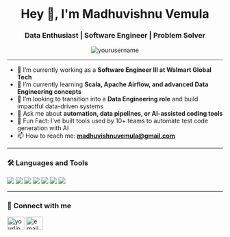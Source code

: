 <h1 align="center">Hey 👋, I'm Madhuvishnu Vemula</h1>
<h3 align="center">Data Enthusiast | Software Engineer | Problem Solver</h3>

<p align="center">
  <img src="https://komarev.com/ghpvc/?username=yourusername&label=Profile%20views&color=0e75b6&style=flat" alt="yourusername" />
</p>

---

- 🔭 I’m currently working as a **Software Engineer III at Walmart Global Tech**
- 🌱 I’m currently learning **Scala, Apache Airflow, and advanced Data Engineering concepts**
- 👯 I’m looking to transition into a **Data Engineering role** and build impactful data-driven systems
- 💬 Ask me about **automation, data pipelines, or AI-assisted coding tools**
- 🚀 Fun Fact: I’ve built tools used by 10+ teams to automate test code generation with AI
- 📫 How to reach me: **[madhuvishnuvemula@gmail.com](mailto:madhuvishnuvemula@gmail.com)**


---

### 🛠️ Languages and Tools

<p>
  <img src="https://img.shields.io/badge/-Python-3776AB?style=for-the-badge&logo=python&logoColor=white" />
  <img src="https://img.shields.io/badge/-Scala-DC322F?style=for-the-badge&logo=scala&logoColor=white" />
  <img src="https://img.shields.io/badge/-Spark-FDEE21?style=for-the-badge&logo=apachespark&logoColor=black" />
  <img src="https://img.shields.io/badge/-Airflow-017CEE?style=for-the-badge&logo=apacheairflow&logoColor=white" />
  <img src="https://img.shields.io/badge/-Java-007396?style=for-the-badge&logo=java&logoColor=white" />
  <img src="https://img.shields.io/badge/-JavaScript-F7DF1E?style=for-the-badge&logo=javascript&logoColor=black" />
  <img src="https://img.shields.io/badge/-PostgreSQL-4169E1?style=for-the-badge&logo=postgresql&logoColor=white" />
</p>

---

### 🔗 Connect with me

<p align="left">
  <a href="https://www.linkedin.com/in/madhuvishnu-vemula/" target="blank"><img align="center" src="https://cdn.jsdelivr.net/npm/simple-icons@v3/icons/linkedin.svg" alt="yourlinkedin" height="30" width="40" /></a>
  <a href="mailto:madhuvishnuvemula@gmail.com"><img align="center" src="https://cdn.jsdelivr.net/npm/simple-icons@v3/icons/gmail.svg" alt="email" height="30" width="40" /></a>
</p>
